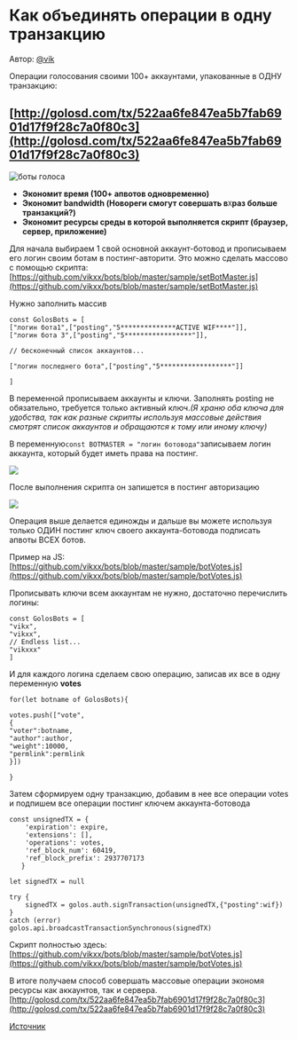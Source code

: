 # Как объединять операции в одну транзакцию

Автор: [@vik](https://golos.io/@vik)

Операции голосования своими 100+ аккаунтами, упакованные в ОДНУ транзакцию:

## [http://golosd.com/tx/522aa6fe847ea5b7fab6901d17f9f28c7a0f80c3](http://golosd.com/tx/522aa6fe847ea5b7fab6901d17f9f28c7a0f80c3)

![&#x431;&#x43E;&#x442;&#x44B; &#x433;&#x43E;&#x43B;&#x43E;&#x441;&#x430;](https://images.golos.io/DQmcfUzZmhQXGwsZ1aJxJvAp8iusvLEE2zMUVGnT5N4XhVF/image.png)

* **Экономит время \(100+ апвотов одновременно\)**
* **Экономит bandwidth \(Новореги смогут совершать в**`X`**раз больше транзакций?\)**
* **Экономит ресурсы среды в которой выполняется скрипт \(браузер, сервер, приложение\)**

Для начала выбираем 1 свой основной аккаунт-ботовод и прописываем его логин своим ботам в постинг-авторити. Это можно сделать массово с помощью скрипта:  
[https://github.com/vikxx/bots/blob/master/sample/setBotMaster.js](https://github.com/vikxx/bots/blob/master/sample/setBotMaster.js)

Нужно заполнить массив

```text
const GolosBots = [
["логин бота1",["posting","5**************ACTIVE WIF****"]],
["логин бота 3",["posting","5*****************"]],

// бесконечный список аккаунтов...

["логин последнего бота",["posting","5******************"]]

]
```

В переменной прописываем аккаунты и ключи. Заполнять posting не обязательно, требуется только активный ключ._\(Я храню оба ключа для удобства, так как разные скрипты используя массовые действия смотрят список аккаунтов и обращаются к тому или иному ключу\)_

В переменную`const BOTMASTER = "логин ботовода"`записываем логин аккаунта, который будет иметь права на постинг.

![](https://images.golos.io/DQmTJgMMvw4nkmxtVrFdrxdZXKUNbGQYUdckWUh6gshCCMA/image.png)

После выполнения скрипта он запишется в постинг авторизацию

![](https://images.golos.io/DQmXx3zZjuKyG1sWTsciMG1GJyQkhTLMJPjV3UJwFXtFtYr/image.png)

Операция выше делается единожды и дальше вы можете используя только ОДИН постинг ключ своего аккаунта-ботовода подписать апвоты ВСЕХ ботов.

Пример на JS:  
[https://github.com/vikxx/bots/blob/master/sample/botVotes.js](https://github.com/vikxx/bots/blob/master/sample/botVotes.js)

Прописывать ключи всем аккаунтам не нужно, достаточно перечислить логины:

```text
const GolosBots = [
"vikx",
"vikxx",
// Endless list...
"vikxxx"
]
```

И для каждого логина сделаем свою операцию, записав их все в одну переменную **votes**

```text
for(let botname of GolosBots){

votes.push(["vote",
{
"voter":botname,
"author":author,
"weight":10000,
"permlink":permlink
}])

}
```

Затем сформируем одну транзакцию, добавим в нее все операции votes и подпишем все операции постинг ключем аккаунта-ботовода

```text
const unsignedTX = {
    'expiration': expire,    
    'extensions': [],
    'operations': votes,
    'ref_block_num': 60419,
    'ref_block_prefix': 2937707173               
   }

let signedTX = null

try {
    signedTX = golos.auth.signTransaction(unsignedTX,{"posting":wif})
}
catch (error) 
golos.api.broadcastTransactionSynchronous(signedTX)
```

Скрипт полностью здесь:  
[https://github.com/vikxx/bots/blob/master/sample/botVotes.js](https://github.com/vikxx/bots/blob/master/sample/botVotes.js)

В итоге получаем способ совершать массовые операции экономя ресурсы как аккаунтов, так и сервера.  
[http://golosd.com/tx/522aa6fe847ea5b7fab6901d17f9f28c7a0f80c3](http://golosd.com/tx/522aa6fe847ea5b7fab6901d17f9f28c7a0f80c3)

[Источник](https://golos.io/ru--golos/@vik/ekonomim-resurs-akkaunta-i-servera-sovmeshaya-100-operacii-v-odnoi-tranzakcii)

